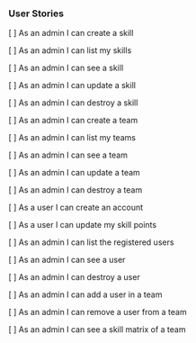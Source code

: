 ### User Stories

[ ] As an admin I can create a skill

[ ] As an admin I can list my skills

[ ] As an admin I can see a skill

[ ] As an admin I can update a skill

[ ] As an admin I can destroy a skill

[ ] As an admin I can create a team

[ ] As an admin I can list my teams

[ ] As an admin I can see a team

[ ] As an admin I can update a team

[ ] As an admin I can destroy a team

[ ] As a user I can create an account

[ ] As a user I can update my skill points

[ ] As an admin I can list the registered users

[ ] As an admin I can see a user

[ ] As an admin I can destroy a user

[ ] As an admin I can add a user in a team

[ ] As an admin I can remove a user from a team

[ ] As an admin I can see a skill matrix of a team
